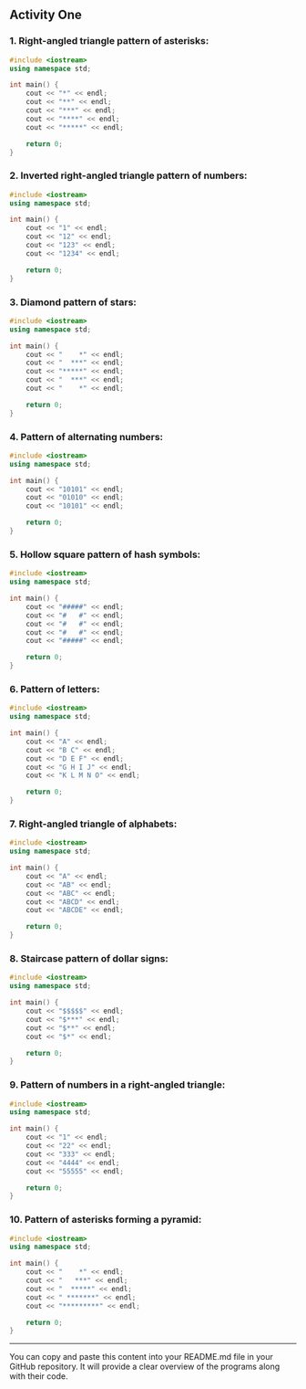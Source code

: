 ## Activity One

### 1. Right-angled triangle pattern of asterisks:

```cpp
#include <iostream>
using namespace std;

int main() {
    cout << "*" << endl;
    cout << "**" << endl;
    cout << "***" << endl;
    cout << "****" << endl;
    cout << "*****" << endl;

    return 0;
}
```

### 2. Inverted right-angled triangle pattern of numbers:

```cpp
#include <iostream>
using namespace std;

int main() {
    cout << "1" << endl;
    cout << "12" << endl;
    cout << "123" << endl;
    cout << "1234" << endl;

    return 0;
}
```

### 3. Diamond pattern of stars:

```cpp
#include <iostream>
using namespace std;

int main() {
    cout << "    *" << endl;
    cout << "  ***" << endl;
    cout << "*****" << endl;
    cout << "  ***" << endl;
    cout << "    *" << endl;

    return 0;
}
```

### 4. Pattern of alternating numbers:

```cpp
#include <iostream>
using namespace std;

int main() {
    cout << "10101" << endl;
    cout << "01010" << endl;
    cout << "10101" << endl;

    return 0;
}
```

### 5. Hollow square pattern of hash symbols:

```cpp
#include <iostream>
using namespace std;

int main() {
    cout << "#####" << endl;
    cout << "#   #" << endl;
    cout << "#   #" << endl;
    cout << "#   #" << endl;
    cout << "#####" << endl;

    return 0;
}
```

### 6. Pattern of letters:

```cpp
#include <iostream>
using namespace std;

int main() {
    cout << "A" << endl;
    cout << "B C" << endl;
    cout << "D E F" << endl;
    cout << "G H I J" << endl;
    cout << "K L M N O" << endl;

    return 0;
}
```

### 7. Right-angled triangle of alphabets:

```cpp
#include <iostream>
using namespace std;

int main() {
    cout << "A" << endl;
    cout << "AB" << endl;
    cout << "ABC" << endl;
    cout << "ABCD" << endl;
    cout << "ABCDE" << endl;

    return 0;
}
```

### 8. Staircase pattern of dollar signs:

```cpp
#include <iostream>
using namespace std;

int main() {
    cout << "$$$$$" << endl;
    cout << "$***" << endl;
    cout << "$**" << endl;
    cout << "$*" << endl;

    return 0;
}
```

### 9. Pattern of numbers in a right-angled triangle:

```cpp
#include <iostream>
using namespace std;

int main() {
    cout << "1" << endl;
    cout << "22" << endl;
    cout << "333" << endl;
    cout << "4444" << endl;
    cout << "55555" << endl;

    return 0;
}
```

### 10. Pattern of asterisks forming a pyramid:

```cpp
#include <iostream>
using namespace std;

int main() {
    cout << "    *" << endl;
    cout << "   ***" << endl;
    cout << "  *****" << endl;
    cout << " *******" << endl;
    cout << "*********" << endl;

    return 0;
}
```

---

You can copy and paste this content into your README.md file in your GitHub repository. It will provide a clear overview of the programs along with their code.
